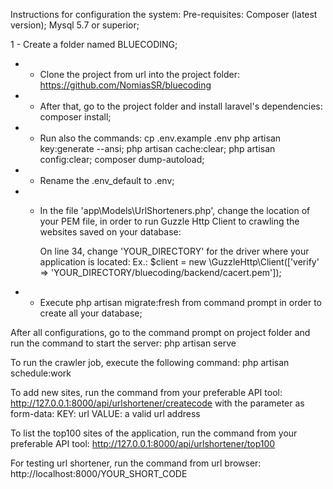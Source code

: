 Instructions for configuration the system:
Pre-requisites:
Composer (latest version);
Mysql 5.7 or superior;

1 - Create a folder named BLUECODING;

* - Clone the project from url into the project folder: 
    https://github.com/NomiasSR/bluecoding

* - After that, go to the project folder and install laravel's dependencies: 
    composer install;

* - Run also the commands:
    cp .env.example .env
	  php artisan key:generate --ansi;
	  php artisan cache:clear;
	  php artisan config:clear;
	  composer dump-autoload;    

* - Rename the .env_default to .env;

* - In the file 'app\Models\UrlShorteners.php', change the location of your PEM file, in order
    to run Guzzle Http Client to crawling the websites saved on your database:

    On line 34, change 'YOUR_DIRECTORY' for the driver where your application is located:
    Ex.: $client = new \GuzzleHttp\Client(['verify' => 'YOUR_DIRECTORY/bluecoding/backend/cacert.pem']);

* - Execute php artisan migrate:fresh from command prompt in order to create all your database;


After all configurations, go to the command prompt on project folder and run the command 
to start the server:
php artisan serve


To run the crawler job, execute the following command:
php artisan schedule:work


To add new sites, run the command from your preferable API tool:
http://127.0.0.1:8000/api/urlshortener/createcode
with the parameter as form-data:
KEY: url       VALUE: a valid url address


To list the top100 sites of the application, run the command from your preferable API tool:
http://127.0.0.1:8000/api/urlshortener/top100


For testing url shortener, run the command from url browser:
http://localhost:8000/YOUR_SHORT_CODE

